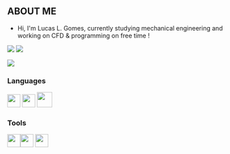 

## ABOUT ME
- Hi, I'm Lucas L. Gomes, currently studying mechanical engineering and working on CFD & programming on free time !

<img src='https://img.shields.io/badge/CPU%20(SGEMM)-813.9%20GFLOPS-blue'> <img src='https://img.shields.io/badge/CUDA%20GPUs-13.6-brightgreen'>

<a href="https://wigle.net">
<img border="0" src="https://wigle.net/bi/YszkZuQWLiI2ULGbAvaBGg.png">
</a>
       
 
### Languages
<img src="https://upload.wikimedia.org/wikipedia/commons/thumb/1/18/ISO_C%2B%2B_Logo.svg/1822px-ISO_C%2B%2B_Logo.svg.png" width="30px"> <img src="https://upload.wikimedia.org/wikipedia/commons/thumb/c/c3/Python-logo-notext.svg/768px-Python-logo-notext.svg.png" width="30px"> <img src='https://user-images.githubusercontent.com/47195013/221188517-a611b0b8-11cf-4ce7-9393-f24451192b47.png' width="35px">


### Tools

<img src='https://pbs.twimg.com/profile_images/1171023226/image_400x400.png' width="30px"><img src='https://progsoft.net/images/fusion-360-icon-8d6f1ebda7a6fa6f6c9ba8290ed5876c6277f846.png' width="30px"> <img src='https://seeklogo.com/images/K/kali-linux-logo-5A3B1D1555-seeklogo.com.png' width="30px">
